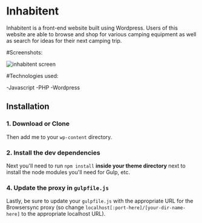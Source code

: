 # Inhabitent

Inhabitent is a front-end website built using Wordpress. Users of this website are able to browse and shop for various camping equipment as well as search for ideas for their next camping trip.

#Screenshots:

![inhabitent screen](https://user-images.githubusercontent.com/38142960/44937480-4efb6800-ad2e-11e8-80c0-6c64da52b135.jpg)

#Technologies used:

-Javascript
-PHP
-Wordpress

## Installation

### 1. Download or Clone

Then add me to your `wp-content` directory.

### 2. Install the dev dependencies

Next you'll need to run `npm install` **inside your theme directory** next to install the node modules you'll need for Gulp, etc.

### 4. Update the proxy in `gulpfile.js`

Lastly, be sure to update your `gulpfile.js` with the appropriate URL for the Browsersync proxy (so change `localhost[:port-here]/[your-dir-name-here]` to the appropriate localhost URL).
